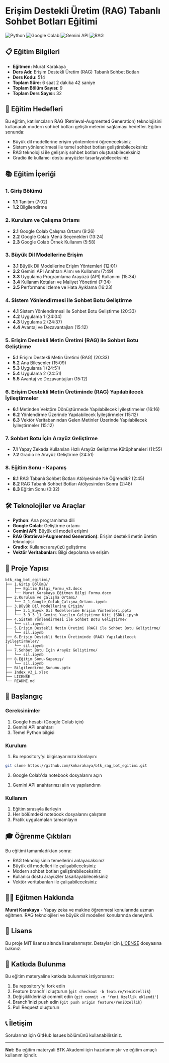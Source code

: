 # Erişim Destekli Üretim (RAG) Tabanlı Sohbet Botları Eğitimi

![Python](https://img.shields.io/badge/Python-3.8+-blue.svg)
![Google Colab](https://img.shields.io/badge/Google-Colab-orange.svg)
![Gemini API](https://img.shields.io/badge/Gemini-API-green.svg)
![RAG](https://img.shields.io/badge/RAG-Chatbot-purple.svg)

## 📋 Eğitim Bilgileri

- **Eğitmen:** Murat Karakaya
- **Ders Adı:** Erişim Destekli Üretim (RAG) Tabanlı Sohbet Botları
- **Ders Kodu:** 514
- **Toplam Süre:** 6 saat 2 dakika 42 saniye
- **Toplam Bölüm Sayısı:** 9
- **Toplam Ders Sayısı:** 32

## 🎯 Eğitim Hedefleri

Bu eğitim, katılımcıların RAG (Retrieval-Augmented Generation) teknolojisini kullanarak modern sohbet botları geliştirmelerini sağlamayı hedefler. Eğitim sonunda:

- Büyük dil modellerine erişim yöntemlerini öğreneceksiniz
- Sistem yönlendirmesi ile temel sohbet botları geliştirebileceksiniz
- RAG teknolojisi ile gelişmiş sohbet botları oluşturabileceksiniz
- Gradio ile kullanıcı dostu arayüzler tasarlayabileceksiniz

## 📚 Eğitim İçeriği

### 1. Giriş Bölümü
- **1.1** Tanıtım (7:02)
- **1.2** Bilgilendirme

### 2. Kurulum ve Çalışma Ortamı
- **2.1** Google Colab Çalışma Ortamı (9:26)
- **2.2** Google Colab Menü Seçenekleri (13:24)
- **2.3** Google Colab Örnek Kullanım (5:58)

### 3. Büyük Dil Modellerine Erişim
- **3.1** Büyük Dil Modellerine Erişim Yöntemleri (12:01)
- **3.2** Gemini API Anahtarı Alımı ve Kullanımı (7:49)
- **3.3** Uygulama Programlama Arayüzü (API) Kullanımı (15:34)
- **3.4** Kullanım Kotaları ve Maliyet Yönetimi (7:34)
- **3.5** Performans İzleme ve Hata Ayıklama (16:23)

### 4. Sistem Yönlendirmesi ile Sohbet Botu Geliştirme
- **4.1** Sistem Yönlendirmesi ile Sohbet Botu Geliştirme (20:33)
- **4.2** Uygulama 1 (24:04)
- **4.3** Uygulama 2 (24:37)
- **4.4** Avantaj ve Dezavantajları (15:12)

### 5. Erişim Destekli Metin Üretimi (RAG) ile Sohbet Botu Geliştirme
- **5.1** Erişim Destekli Metin Üretimi (RAG) (20:33)
- **5.2** Ana Bileşenler (15:09)
- **5.3** Uygulama 1 (24:51)
- **5.4** Uygulama 2 (24:51)
- **5.5** Avantaj ve Dezavantajları (15:12)

### 6. Erişim Destekli Metin Üretiminde (RAG) Yapılabilecek İyileştirmeler
- **6.1** Metinden Vektöre Dönüştürmede Yapılabilecek İyileştirmeler (16:16)
- **6.2** Yönlendirme Üzerinde Yapılabilecek İyileştirmeler (15:12)
- **6.3** Vektör Veritabanından Gelen Metinler Üzerinde Yapılabilecek İyileştirmeler (15:12)

### 7. Sohbet Botu İçin Arayüz Geliştirme
- **7.1** Yapay Zekada Kullanılan Hızlı Arayüz Geliştirme Kütüphaneleri (11:55)
- **7.2** Gradio ile Arayüz Geliştirme (24:51)

### 8. Eğitim Sonu - Kapanış
- **8.1** RAG Tabanlı Sohbet Botları Atölyesinde Ne Öğrendik? (2:45)
- **8.2** RAG Tabanlı Sohbet Botları Atölyesinden Sonra (2:48)
- **8.3** Eğitim Sonu (0:32)

## 🛠️ Teknolojiler ve Araçlar

- **Python**: Ana programlama dili
- **Google Colab**: Geliştirme ortamı
- **Gemini API**: Büyük dil modeli erişimi
- **RAG (Retrieval-Augmented Generation)**: Erişim destekli metin üretim teknolojisi
- **Gradio**: Kullanıcı arayüzü geliştirme
- **Vektör Veritabanları**: Bilgi depolama ve erişim

## 📁 Proje Yapısı

```
btk_rag_bot_egitimi/
├── 1.Giriş Bölümü/
│   ├── Egitim_Bilgi_Formu_v3.docx
│   └── Murat_Karakaya_Eğitmen Bilgi Formu.docx
├── 2.Kurulum ve Çalışma Ortamı/
│   └── 2_1_Google_Colab_Çalışma_Ortamı.ipynb
├── 3.Büyük Dil Modellerine Erişim/
│   ├── 3.1_Büyük Dil Modellerine Erişim Yöntemleri.pptx
│   └── 3_3_3_11_Gemini_Yazılım_Geliştirme_Kiti_(SDK).ipynb
├── 4.Sistem Yönlendirmesi ile Sohbet Botu Geliştirme/
│   └── sil.ipynb
├── 5.Erişim Destekli Metin Üretimi (RAG) ile Sohbet Botu Geliştirme/
│   └── sil.ipynb
├── 6.Erişim Destekli Metin Üretiminde (RAG) Yapılabilecek İyileştirmeler/
│   └── sil.ipynb
├── 7.Sohbet Botu İçin Arayüz Geliştirme/
│   └── sil.ipynb
├── 8.Eğitim Sonu-Kapanış/
│   └── sil.ipynb
├── Bilgilendirme_Sunumu.pptx
├── Index_v3_1.xlsx
├── LICENSE
└── README.md
```

## 🚀 Başlangıç

### Gereksinimler

1. Google hesabı (Google Colab için)
2. Gemini API anahtarı
3. Temel Python bilgisi

### Kurulum

1. Bu repository'yi bilgisayarınıza klonlayın:
```bash
git clone https://github.com/kmkarakaya/btk_rag_bot_egitimi.git
```

2. Google Colab'da notebook dosyalarını açın

3. Gemini API anahtarınızı alın ve yapılandırın

### Kullanım

1. Eğitim sırasıyla ilerleyin
2. Her bölümdeki notebook dosyalarını çalıştırın
3. Pratik uygulamaları tamamlayın

## 🎓 Öğrenme Çıktıları

Bu eğitimi tamamladıktan sonra:

- RAG teknolojisinin temellerini anlayacaksınız
- Büyük dil modelleri ile çalışabileceksiniz
- Modern sohbet botları geliştirebileceksiniz
- Kullanıcı dostu arayüzler tasarlayabileceksiniz
- Vektör veritabanları ile çalışabileceksiniz

## 👨‍🏫 Eğitmen Hakkında

**Murat Karakaya** - Yapay zeka ve makine öğrenmesi konularında uzman eğitmen. RAG teknolojileri ve büyük dil modelleri konularında deneyimli.

## 📄 Lisans

Bu proje MIT lisansı altında lisanslanmıştır. Detaylar için [LICENSE](LICENSE) dosyasına bakınız.

## 🤝 Katkıda Bulunma

Bu eğitim materyaline katkıda bulunmak istiyorsanız:

1. Bu repository'yi fork edin
2. Feature branch'i oluşturun (`git checkout -b feature/YeniOzellik`)
3. Değişikliklerinizi commit edin (`git commit -m 'Yeni özellik eklendi'`)
4. Branch'inizi push edin (`git push origin feature/YeniOzellik`)
5. Pull Request oluşturun

## 📞 İletişim

Sorularınız için GitHub Issues bölümünü kullanabilirsiniz.

---

**Not:** Bu eğitim materyali BTK Akademi için hazırlanmıştır ve eğitim amaçlı kullanım içindir.